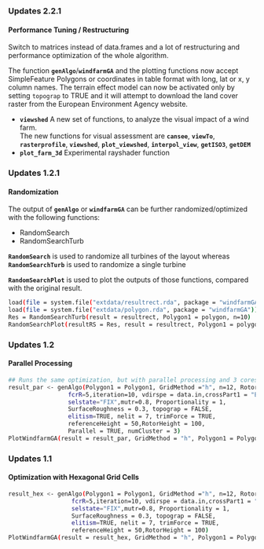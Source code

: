 ### Updates 2.2.1
#### Performance Tuning / Restructuring
Switch to matrices instead of data.frames and a lot of restructuring and 
performance optimization of the whole algorithm.

The function **`genAlgo`**/**`windfarmGA`** and the plotting functions now accept SimpleFeature Polygons or coordinates in table format
with long, lat or x, y column names. The terrain effect model can now be activated only by setting `topograp` to TRUE and it will attempt to download the land cover raster from the European Environment Agency website.

- **`viewshed`** A new set of functions, to analyze the visual impact of a wind farm.    
The new functions for visual assessment are **`cansee`**, **`viewTo`**, **`rasterprofile`**, **`viewshed`**, **`plot_viewshed`**, **`interpol_view`**, **`getISO3`**, **`getDEM`**
- **`plot_farm_3d`** Experimental rayshader function

### Updates 1.2.1
#### Randomization
The output of **`genAlgo`** or **`windfarmGA`** can be further randomized/optimized with the following
functions:
- RandomSearch
- RandomSearchTurb

**`RandomSearch`** is used to randomize all turbines of the layout whereas
**`RandomSearchTurb`** is used to randomize a single turbine

**`RandomSearchPlot`** is used to plot the outputs of those functions, compared with the 
original result.

```sh
load(file = system.file("extdata/resultrect.rda", package = "windfarmGA"))
load(file = system.file("extdata/polygon.rda", package = "windfarmGA"))
Res = RandomSearchTurb(result = resultrect, Polygon1 = polygon, n=10)
RandomSearchPlot(resultRS = Res, result = resultrect, Polygon1 = polygon, best=2)
```

### Updates 1.2
#### Parallel Processing
```sh
## Runs the same optimization, but with parallel processing and 3 cores.
result_par <- genAlgo(Polygon1 = Polygon1, GridMethod ="h", n=12, Rotor=30,
                 fcrR=5,iteration=10, vdirspe = data.in,crossPart1 = "EQU",
                 selstate="FIX",mutr=0.8, Proportionality = 1,
                 SurfaceRoughness = 0.3, topograp = FALSE,
                 elitism=TRUE, nelit = 7, trimForce = TRUE,
                 referenceHeight = 50,RotorHeight = 100,
                 Parallel = TRUE, numCluster = 3)
PlotWindfarmGA(result = result_par, GridMethod = "h", Polygon1 = Polygon1)
```

### Updates 1.1
#### Optimization with Hexagonal Grid Cells
```sh
result_hex <- genAlgo(Polygon1 = Polygon1, GridMethod ="h", n=12, Rotor=30,
                  fcrR=5,iteration=10, vdirspe = data.in,crossPart1 = "EQU",
                  selstate="FIX",mutr=0.8, Proportionality = 1,
                  SurfaceRoughness = 0.3, topograp = FALSE,
                  elitism=TRUE, nelit = 7, trimForce = TRUE,
                  referenceHeight = 50,RotorHeight = 100)
PlotWindfarmGA(result = result_hex, GridMethod = "h", Polygon1 = Polygon1)
```
